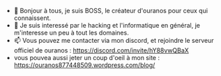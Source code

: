 - 👋 Bonjour à tous, je suis BOSS, le créateur d'ouranos pour ceux qui connaissent.
- 👀 Je suis interessé par le hacking et l'informatique en général, je m'interesse un peu à tout les domaines.
- 📫 Vous pouvez me contacter via mon discord, et rejoindre le serveur officiel de ouranos :  https://discord.com/invite/hY88vwQBaX
- vous pouvea aussi jeter un coup d'oeil à mon site : https://ouranos877448509.wordpress.com/blog/

<!---
OURANOS-BOSS/OURANOS-BOSS is a ✨ special ✨ repository because its `README.md` (this file) appears on your GitHub profile.
You can click the Preview link to take a look at your changes.
--->
